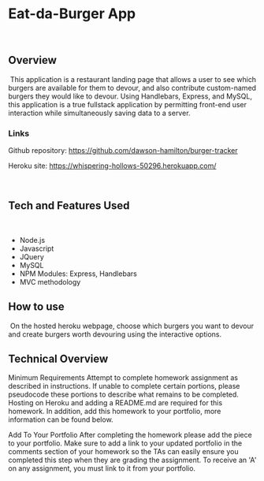 # Eat-da-Burger App
​
## Overview
​
This application is a restaurant landing page that allows a user to see which burgers are available for them to devour, and also contribute custom-named burgers they would like to devour. Using Handlebars, Express, and MySQL, this application is a true fullstack application by permitting front-end user interaction while simultaneously saving data to a server. 
​
### Links

Github repository: https://github.com/dawson-hamilton/burger-tracker

Heroku site: https://whispering-hollows-50296.herokuapp.com/

​

## Tech and Features Used
​
* Node.js
* Javascript
* JQuery
* MySQL
* NPM Modules: Express, Handlebars
* MVC methodology

## How to use
​
On the hosted heroku webpage, choose which burgers you want to devour and create burgers worth devouring using the interactive options. 

## Technical Overview

Minimum Requirements
Attempt to complete homework assignment as described in instructions. If unable to complete certain portions, please pseudocode these portions to describe what remains to be completed. Hosting on Heroku and adding a README.md are required for this homework. In addition, add this homework to your portfolio, more information can be found below.

Add To Your Portfolio
After completing the homework please add the piece to your portfolio. Make sure to add a link to your updated portfolio in the comments section of your homework so the TAs can easily ensure you completed this step when they are grading the assignment. To receive an 'A' on any assignment, you must link to it from your portfolio.
